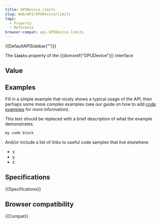 ```yaml
---
title: GPUDevice.limits
slug: Web/API/GPUDevice/limits
tags:
  - Property
  - Reference
browser-compat: api.GPUDevice.limits
---
```

{{DefaultAPISidebar("")}}

The **`limits`** property of the {{domxref("GPUDevice")}} interface 

## Value



## Examples

Fill in a simple example that nicely shows a typical usage of the API, then perhaps some more complex examples (see our guide on how to add [code examples](/en-US/docs/MDN/Contribute/Structures/Code_examples) for more information).

This text should be replaced with a brief description of what the example demonstrates.

```js
my code block
```

And/or include a list of links to useful code samples that live elsewhere:

*   x
*   y
*   z

## Specifications

{{Specifications}}

## Browser compatibility

{{Compat}}



